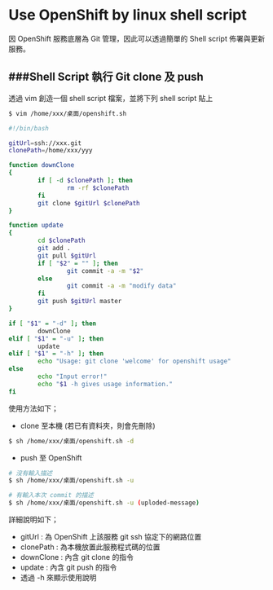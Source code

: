 # Use OpenShift by linux shell script

<script type="text/javascript" src="../js/general.js"></script>

因 OpenShift 服務底層為 Git 管理，因此可以透過簡單的 Shell script 佈署與更新服務。

###Shell Script 執行 Git clone 及 push
---
透過 vim 創造一個 shell script 檔案，並將下列 shell script 貼上

```Bash
$ vim /home/xxx/桌面/openshift.sh
```

```Bash
#!/bin/bash

gitUrl=ssh://xxx.git
clonePath=/home/xxx/yyy

function downClone
{
        if [ -d $clonePath ]; then
                rm -rf $clonePath
        fi
        git clone $gitUrl $clonePath
}

function update
{
        cd $clonePath
        git add .
        git pull $gitUrl
        if [ "$2" = "" ]; then
                git commit -a -m "$2"
        else
                git commit -a -m "modify data"
        fi
        git push $gitUrl master
}

if [ "$1" = "-d" ]; then
        downClone
elif [ "$1" = "-u" ]; then
        update
elif [ "$1" = "-h" ]; then
        echo "Usage: git clone 'welcome' for openshift usage"
else
        echo "Input error!"
        echo "$1 -h gives usage information."
fi
```

使用方法如下；
* clone 至本機 (若已有資料夾，則會先刪除)

```Bash
$ sh /home/xxx/桌面/openshift.sh -d
```

* push 至 OpenShift

```Bash
# 沒有輸入描述
$ sh /home/xxx/桌面/openshift.sh -u

# 有輸入本次 commit 的描述
$ sh /home/xxx/桌面/openshift.sh -u (uploded-message)
```

詳細說明如下；
* gitUrl : 為 OpenShift 上該服務 git ssh 協定下的網路位置
* clonePath : 為本機放置此服務程式碼的位置
* downClone : 內含 git clone 的指令
* update : 內含 git push 的指令
* 透過 -h 來顯示使用說明
















